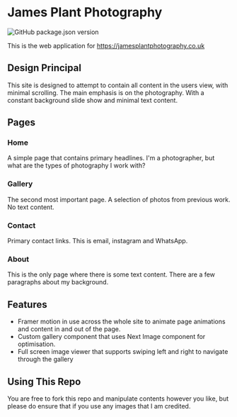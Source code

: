 # James Plant Photography

![GitHub package.json version](https://img.shields.io/github/package-json/v/NetworkMonk/james-plant-photograpy-nextjs?style=flat-square)

This is the web application for https://jamesplantphotography.co.uk

## Design Principal

This site is designed to attempt to contain all content in the users view, with minimal scrolling. The main emphasis is on the photography. With a constant background slide show and minimal text content.

## Pages

### Home

A simple page that contains primary headlines. I'm a photographer, but what are the types of photography I work with?

### Gallery

The second most important page. A selection of photos from previous work. No text content.

### Contact

Primary contact links. This is email, instagram and WhatsApp.

### About

This is the only page where there is some text content. There are a few paragraphs about my background.

## Features

- Framer motion in use across the whole site to animate page animations and content in and out of the page.
- Custom gallery component that uses Next Image component for optimisation.
- Full screen image viewer that supports swiping left and right to navigate through the gallery

## Using This Repo

You are free to fork this repo and manipulate contents however you like, but please do ensure that if you use any images that I am credited.